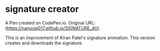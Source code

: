 # signature creator

A Pen created on CodePen.io. Original URL: (https://nanuvai017.github.io/SIGNATURE_AI/).

This is an improvement of Kiran Patel's signature animation. This version 
 creates and downloads the signature.
